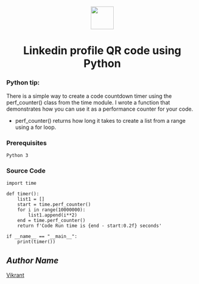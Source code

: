 # 
<div align="center">
  <img height="60" src="https://user-images.githubusercontent.com/85709371/156916372-d8c1bbdd-5fe9-40d1-a250-5a1d4d454832.png">
</div>

<h1 align="center">Linkedin profile QR code using Python</h1>

### Python tip:
There is a simple way to create a code countdown timer using the perf_counter() class from the time module. I wrote a function that demonstrates how you can use it as a performance counter for your code. 
* perf_counter() returns how long it takes to create a list from a range using a for loop.

### Prerequisites
`Python 3`

### Source Code
```python3
import time

def timer():
    list1 = []
    start = time.perf_counter()
    for i in range(10000000):
        list1.append(i**2)
    end = time.perf_counter()
    return f'Code Run time is {end - start:0.2f} seconds'

if __name__ == "__main__":
    print(timer())
```

## *Author Name*
[Vikrant](https://github.com/vikrant-v28)
